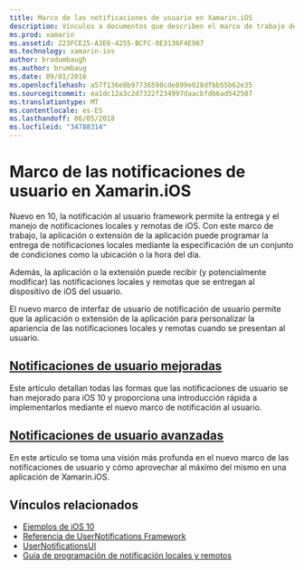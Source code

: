 ```yaml
---
title: Marco de las notificaciones de usuario en Xamarin.iOS
description: Vínculos a documentos que describen el marco de trabajo de las notificaciones de usuario y cómo se usa para enviar y recibir notificaciones locales y remotas en una aplicación de Xamarin.iOS.
ms.prod: xamarin
ms.assetid: 223FCE25-A3E6-4255-BCFC-0E3136F4E987
ms.technology: xamarin-ios
author: bradumbaugh
ms.author: brumbaug
ms.date: 09/01/2016
ms.openlocfilehash: a57f136e8b97736598cde899e028dfbb55b62e35
ms.sourcegitcommit: ea1dc12a3c2d7322f234997daacbfdb6ad542507
ms.translationtype: MT
ms.contentlocale: es-ES
ms.lasthandoff: 06/05/2018
ms.locfileid: "34788314"
---
```

# <a name="user-notifications-framework-in-xamarinios"></a>Marco de las notificaciones de usuario en Xamarin.iOS

Nuevo en 10, la notificación al usuario framework permite la entrega y el manejo de notificaciones locales y remotas de iOS. Con este marco de trabajo, la aplicación o extensión de la aplicación puede programar la entrega de notificaciones locales mediante la especificación de un conjunto de condiciones como la ubicación o la hora del día.

Además, la aplicación o la extensión puede recibir (y potencialmente modificar) las notificaciones locales y remotas que se entregan al dispositivo de iOS del usuario.

El nuevo marco de interfaz de usuario de notificación de usuario permite que la aplicación o extensión de la aplicación para personalizar la apariencia de las notificaciones locales y remotas cuando se presentan al usuario.

## <a name="enhanced-user-notificationsiosplatformuser-notificationsenhanced-user-notificationsmd"></a>[Notificaciones de usuario mejoradas](~/ios/platform/user-notifications/enhanced-user-notifications.md)

Este artículo detallan todas las formas que las notificaciones de usuario se han mejorado para iOS 10 y proporciona una introducción rápida a implementarlos mediante el nuevo marco de notificación al usuario.

## <a name="advanced-user-notificationsiosplatformuser-notificationsadvanced-user-notificationsmd"></a>[Notificaciones de usuario avanzadas](~/ios/platform/user-notifications/advanced-user-notifications.md)

En este artículo se toma una visión más profunda en el nuevo marco de las notificaciones de usuario y cómo aprovechar al máximo del mismo en una aplicación de Xamarin.iOS.

## <a name="related-links"></a>Vínculos relacionados

- [Ejemplos de iOS 10](https://developer.xamarin.com/samples/ios/iOS10/)
- [Referencia de UserNotifications Framework](https://developer.apple.com/reference/usernotifications)
- [UserNotificationsUI](https://developer.apple.com/reference/usernotificationsui)
- [Guía de programación de notificación locales y remotos](https://developer.apple.com/library/prerelease/content/documentation/NetworkingInternet/Conceptual/RemoteNotificationsPG/Chapters/Introduction.html)
